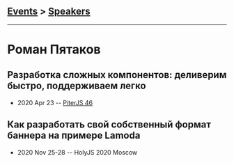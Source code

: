## [Events](../README.md) > [Speakers](../speakers.md)
---

# Роман Пятаков

## Разработка сложных компонентов: деливерим быстро, поддерживаем легко
- 2020 Apr 23 -- [PiterJS 46](https://youtu.be/FMNLN5YIE_M?t=891)    
## Как разработать свой собственный формат баннера на примере Lamoda
- 2020 Nov 25-28 -- HolyJS 2020 Moscow    
